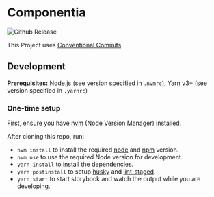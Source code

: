 # Componentia

![Github Release](https://github.com/akashahmad/componentia/actions/workflows/CI.yml/badge.svg)

This Project uses [Conventional Commits](https://www.conventionalcommits.org/en/v1.0.0/)

## Development

**Prerequisites:** Node.js (see version specified in `.nvmrc`), Yarn v3+ (see version specified in `.yarnrc`)

### One-time setup 

First, ensure you have [nvm](https://github.com/nvm-sh/nvm/blob/master/README.md) (Node Version Manager) installed.

After cloning this repo, run:

-   `nvm install` to install the required [node](https://nodejs.org/en/) and [npm](https://www.npmjs.com/) version.
-   `nvm use` to use the required Node version for development.
-   `yarn install` to install the dependencies.
-   `yarn postinstall` to setup [husky](https://typicode.github.io/husky/) and [lint-staged](https://www.npmjs.com/package/lint-staged).
-   `yarn start` to start storybook and watch the output while you are developing.
